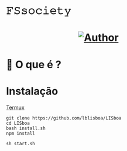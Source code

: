 # 𝙵𝚂𝚜𝚘𝚌𝚒𝚎𝚝𝚢
<h1 align="center">
    </p>
    <p>
        <a href="https://github.com/ianmsfvenom"><img title="Author"    src="https://img.shields.io/badge/Author-LISBOAFS-purple.svg?style=for-the-badge&logo=github"></a>
    </p>
</h1>

# 🤔 O que é ?

# Instalação

[Termux](https://play.google.com/store/apps/details?id=com.termux&hl=pt_BR&gl=US)

```
git clone https://github.com/lblisboa/LISboa
cd LISboa
bash install.sh
npm install

sh start.sh
